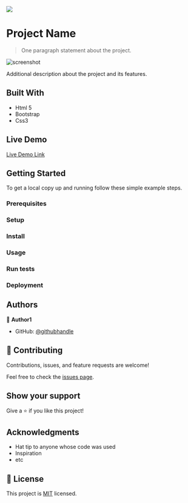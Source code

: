 ![](https://img.shields.io/badge/Microverse-blueviolet)

# Project Name

> One paragraph statement about the project.

![screenshot](./app_screenshot.png)

Additional description about the project and its features.

## Built With

- Html 5
- Bootstrap
- Css3

## Live Demo

[Live Demo Link](https://xaleehrtyunus.github.io/portfolio/)


## Getting Started
To get a local copy up and running follow these simple example steps.

### Prerequisites

### Setup

### Install

### Usage

### Run tests

### Deployment



## Authors

👤 **Author1**

- GitHub: [@githubhandle](https://github.com/xaleehrtyunus)


## 🤝 Contributing

Contributions, issues, and feature requests are welcome!

Feel free to check the [issues page](../../issues/).

## Show your support

Give a ⭐️ if you like this project!
## Acknowledgments

- Hat tip to anyone whose code was used
- Inspiration
- etc

## 📝 License

This project is [MIT](./MIT.md) licensed.
